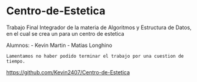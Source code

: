 # Centro-de-Estetica
Trabajo Final Integrador de la materia de Algoritmos y Estructura de Datos, en el cual se crea un para un centro de estetica


Alumnos: 
    - Kevin Martin
    - Matias Longhino
    
    Lamentamos no haber podido terminar el trabajo por una cuestion de tiempo. 


https://github.com/Kevin2407/Centro-de-Estetica
